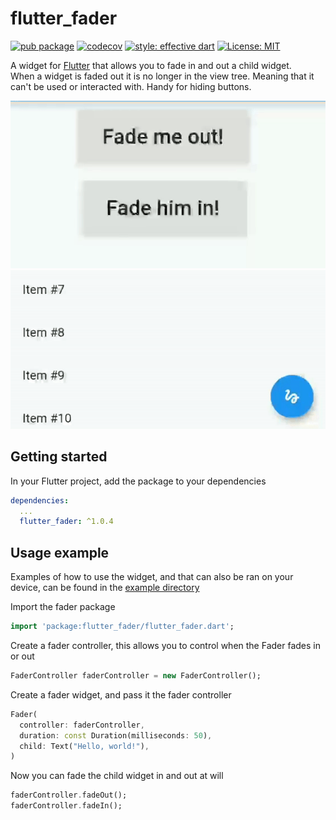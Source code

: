 # flutter_fader

[![pub package](https://img.shields.io/pub/v/flutter_fader.svg)](https://pub.dev/packages/flutter_fader)
[![codecov](https://codecov.io/gh/TNorbury/flutter-fader/branch/master/graph/badge.svg)](https://codecov.io/gh/TNorbury/flutter-fader)
[![style: effective dart](https://img.shields.io/badge/style-effective_dart-40c4ff.svg)](https://pub.dev/packages/effective_dart)
[![License: MIT](https://img.shields.io/badge/License-MIT-yellow.svg)](https://opensource.org/licenses/MIT)

A widget for [Flutter](https://flutter.dev) that allows you to fade in and out a child widget.  
When a widget is faded out it is no longer in the view tree. Meaning that it can't be used or interacted with. Handy for hiding buttons.

![Example of fader with buttons](./readme_assets/fader_button.gif)
![Example of fader with scroll](./readme_assets/fader_scroll.gif)

## Getting started

In your Flutter project, add the package to your dependencies

```yml
dependencies:
  ...
  flutter_fader: ^1.0.4
```

## Usage example

Examples of how to use the widget, and that can also be ran on your device, can be found in the [example directory](https://github.com/TNorbury/flutter-fader/tree/master/example)

Import the fader package

```dart
import 'package:flutter_fader/flutter_fader.dart';
```

Create a fader controller, this allows you to control when the Fader fades in or out

```dart
FaderController faderController = new FaderController();
```

Create a fader widget, and pass it the fader controller
```dart
Fader(
  controller: faderController,
  duration: const Duration(milliseconds: 50),
  child: Text("Hello, world!"),
)
```

Now you can fade the child widget in and out at will
```dart
faderController.fadeOut();
faderController.fadeIn();
```
